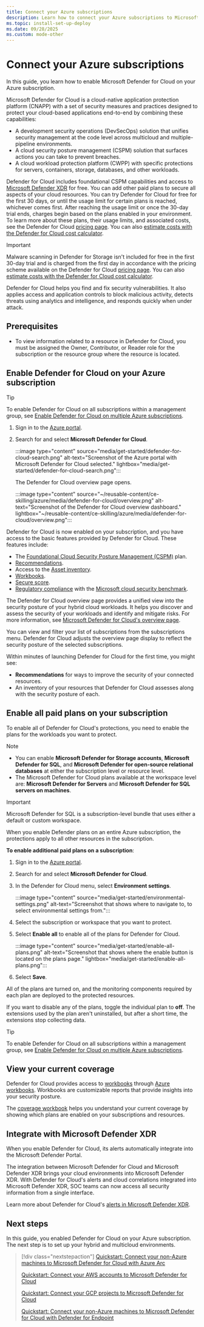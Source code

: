 ```yaml
---
title: Connect your Azure subscriptions
description: Learn how to connect your Azure subscriptions to Microsoft Defender for Cloud and protect your cloud-based applications.
ms.topic: install-set-up-deploy
ms.date: 09/28/2025
ms.custom: mode-other
---
```


# Connect your Azure subscriptions

In this guide, you learn how to enable Microsoft Defender for Cloud on your Azure subscription.

Microsoft Defender for Cloud is a cloud-native application protection platform (CNAPP) with a set of security measures and practices designed to protect your cloud-based applications end-to-end by combining these capabilities:

- A development security operations (DevSecOps) solution that unifies security management at the code level across multicloud and multiple-pipeline environments.
- A cloud security posture management (CSPM) solution that surfaces actions you can take to prevent breaches.
- A cloud workload protection platform (CWPP) with specific protections for servers, containers, storage, databases, and other workloads.

Defender for Cloud includes foundational CSPM capabilities and access to [Microsoft Defender XDR](/microsoft-365/security/defender/microsoft-365-defender) for free. You can add other paid plans to secure all aspects of your cloud resources. You can try Defender for Cloud for free for the first 30 days, or until the usage limit for certain plans is reached, whichever comes first. After reaching the usage limit or once the 30-day trial ends, charges begin based on the plans enabled in your environment. To learn more about these plans, their usage limits, and associated costs, see the Defender for Cloud [pricing page](https://azure.microsoft.com/pricing/details/defender-for-cloud/). You can also [estimate costs with the Defender for Cloud cost calculator](cost-calculator.md).

> [!IMPORTANT]
> Malware scanning in Defender for Storage isn't included for free in the first 30-day trial and is charged from the first day in accordance with the pricing scheme available on the Defender for Cloud [pricing page](https://azure.microsoft.com/pricing/details/defender-for-cloud/). You can also [estimate costs with the Defender for Cloud cost calculator](cost-calculator.md).

Defender for Cloud helps you find and fix security vulnerabilities. It also applies access and application controls to block malicious activity, detects threats using analytics and intelligence, and responds quickly when under attack.

## Prerequisites

- To view information related to a resource in Defender for Cloud, you must be assigned the Owner, Contributor, or Reader role for the subscription or the resource group where the resource is located.

## Enable Defender for Cloud on your Azure subscription

> [!TIP]
> To enable Defender for Cloud on all subscriptions within a management group, see [Enable Defender for Cloud on multiple Azure subscriptions](onboard-management-group.md).

1. Sign in to the [Azure portal](https://portal.azure.com).
1. Search for and select **Microsoft Defender for Cloud**.

    :::image type="content" source="media/get-started/defender-for-cloud-search.png" alt-text="Screenshot of the Azure portal with Microsoft Defender for Cloud selected." lightbox="media/get-started/defender-for-cloud-search.png":::

    The Defender for Cloud overview page opens.

    :::image type="content" source="~/reusable-content/ce-skilling/azure/media/defender-for-cloud/overview.png" alt-text="Screenshot of the Defender for Cloud overview dashboard." lightbox="~/reusable-content/ce-skilling/azure/media/defender-for-cloud/overview.png":::

Defender for Cloud is now enabled on your subscription, and you have access to the basic features provided by Defender for Cloud. These features include:

- The [Foundational Cloud Security Posture Management (CSPM)](concept-cloud-security-posture-management.md) plan.
- [Recommendations](security-policy-concept.md).
- Access to the [Asset inventory](asset-inventory.md).
- [Workbooks](custom-dashboards-azure-workbooks.md).
- [Secure score](secure-score-security-controls.md).
- [Regulatory compliance](update-regulatory-compliance-packages.yml) with the [Microsoft cloud security benchmark](concept-regulatory-compliance.md).

The Defender for Cloud overview page provides a unified view into the security posture of your hybrid cloud workloads. It helps you discover and assess the security of your workloads and identify and mitigate risks. For more information, see [Microsoft Defender for Cloud's overview page](overview-page.md).

You can view and filter your list of subscriptions from the subscriptions menu. Defender for Cloud adjusts the overview page display to reflect the security posture of the selected subscriptions.

Within minutes of launching Defender for Cloud for the first time, you might see:

- **Recommendations** for ways to improve the security of your connected resources.
- An inventory of your resources that Defender for Cloud assesses along with the security posture of each.

## Enable all paid plans on your subscription

To enable all of Defender for Cloud's protections, you need to enable the plans for the workloads you want to protect.

> [!NOTE]
>
> - You can enable **Microsoft Defender for Storage accounts**, **Microsoft Defender for SQL**, and **Microsoft Defender for open-source relational databases** at either the subscription level or resource level.
> - The Microsoft Defender for Cloud plans available at the workspace level are: **Microsoft Defender for Servers** and **Microsoft Defender for SQL servers on machines**.

> [!IMPORTANT]
> Microsoft Defender for SQL is a subscription-level bundle that uses either a default or custom workspace.

When you enable Defender plans on an entire Azure subscription, the protections apply to all other resources in the subscription.

**To enable additional paid plans on a subscription**:

1. Sign in to the [Azure portal](https://portal.azure.com).
1. Search for and select **Microsoft Defender for Cloud**.
1. In the Defender for Cloud menu, select **Environment settings**.

    :::image type="content" source="media/get-started/environmental-settings.png" alt-text="Screenshot that shows where to navigate to, to select environmental settings from.":::

1. Select the subscription or workspace that you want to protect.
1. Select **Enable all** to enable all of the plans for Defender for Cloud.

    :::image type="content" source="media/get-started/enable-all-plans.png" alt-text="Screenshot that shows where the enable button is located on the plans page." lightbox="media/get-started/enable-all-plans.png":::

1. Select **Save**.

All of the plans are turned on, and the monitoring components required by each plan are deployed to the protected resources.

If you want to disable any of the plans, toggle the individual plan to **off**. The extensions used by the plan aren't uninstalled, but after a short time, the extensions stop collecting data.

> [!TIP]
> To enable Defender for Cloud on all subscriptions within a management group, see [Enable Defender for Cloud on multiple Azure subscriptions](onboard-management-group.md).

## View your current coverage

Defender for Cloud provides access to [workbooks](custom-dashboards-azure-workbooks.md) through [Azure workbooks](/azure/azure-monitor/visualize/workbooks-overview). Workbooks are customizable reports that provide insights into your security posture.

The [coverage workbook](custom-dashboards-azure-workbooks.md#coverage-workbook) helps you understand your current coverage by showing which plans are enabled on your subscriptions and resources.

## Integrate with Microsoft Defender XDR

When you enable Defender for Cloud, its alerts automatically integrate into the Microsoft Defender Portal.

The integration between Microsoft Defender for Cloud and Microsoft Defender XDR brings your cloud environments into Microsoft Defender XDR. With Defender for Cloud's alerts and cloud correlations integrated into Microsoft Defender XDR, SOC teams can now access all security information from a single interface.

Learn more about Defender for Cloud's [alerts in Microsoft Defender XDR](concept-integration-365.md).

## Next steps

In this guide, you enabled Defender for Cloud on your Azure subscription. The next step is to set up your hybrid and multicloud environments.

> [!div class="nextstepaction"]
> [Quickstart: Connect your non-Azure machines to Microsoft Defender for Cloud with Azure Arc](quickstart-onboard-machines.md)
>
> [Quickstart: Connect your AWS accounts to Microsoft Defender for Cloud](quickstart-onboard-aws.md)
>
> [Quickstart: Connect your GCP projects to Microsoft Defender for Cloud](quickstart-onboard-gcp.md)
>
> [Quickstart: Connect your non-Azure machines to Microsoft Defender for Cloud with Defender for Endpoint](onboard-machines-with-defender-for-endpoint.md)
